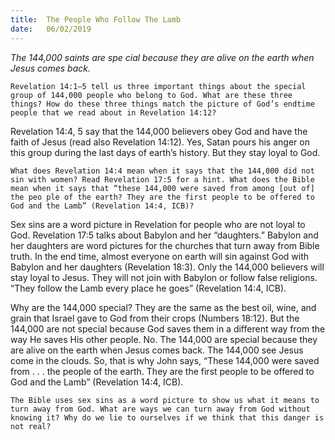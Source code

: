 ```yaml
---
title:  The People Who Follow The Lamb
date:   06/02/2019
---
```


_The 144,000 saints are spe­ cial because they are alive on the earth when Jesus comes back._

`Revelation 14:1–5 tell us three important things about the special group of 144,000 people who belong to God. What are these three things? How do these three things match the picture of God’s end­time people that we read about in Revelation 14:12?`

Revelation 14:4, 5 say that the 144,000 believers obey God and have the faith of Jesus (read also Revelation 14:12). Yes, Satan pours his anger on this group during the last days of earth’s history. But they stay loyal to God.

`What does Revelation 14:4 mean when it says that the 144,000 did not sin with women? Read Revelation 17:5 for a hint. What does the Bible mean when it says that “these 144,000 were saved from among [out of] the peo­ ple of the earth? They are the first people to be offered to God and the Lamb” (Revelation 14:4, ICB)?`

Sex sins are a word picture in Revelation for people who are not loyal to God. Revelation 17:5 talks about Babylon and her “daughters.” Babylon and her daughters are word pictures for the churches that turn away from Bible truth. In the end time, almost everyone on earth will sin against God with Babylon and her daughters (Revelation 18:3). Only the 144,000 believers will stay loyal to Jesus. They will not join with Babylon or follow false religions. “They follow the Lamb every place he goes” (Revelation 14:4, ICB).

Why are the 144,000 special? They are the same as the best oil, wine, and grain that Israel gave to God from their crops (Numbers 18:12). But the 144,000 are not special because God saves them in a different way from the way He saves His other people. No. The 144,000 are special because they are alive on the earth when Jesus comes back. The 144,000 see Jesus come in the clouds. So, that is why John says, “These 144,000 were saved from . . . the people of the earth. They are the first people to be offered to God and the Lamb” (Revelation 14:4, ICB).

`The Bible uses sex sins as a word picture to show us what it means to turn away from God. What are ways we can turn away from God without knowing it? Why do we lie to ourselves if we think that this danger is not real?`